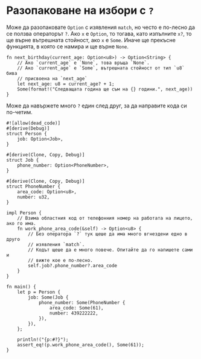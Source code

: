 # Разопаковане на избори с `?`

Може да разопаковате `Option` с изявления `match`, но често е по-лесно да се
ползва операторът `?`. Ако `x` е `Option`, то тогава, като изпълните `x?`, то
ще върне вътрешната стойност, ако `x` е `Some`. Иначе ще прекъсне функцията, в
която се намира и ще върне `None`.

```rust,editable
fn next_birthday(current_age: Option<u8>) -> Option<String> {
	// Ако `current_age` е `None`, това връща `None`.
	// Ако `current_age` е `Some`, вътрешната стойност от тип `u8` бива
    // присвоена на `next_age`
    let next_age: u8 = current_age? + 1;
    Some(format!("Следващата година ще съм на {} години.", next_age))
}
```

Може да навържете много `?` един след друг, за да направите кода си по-четим.

```rust,editable
#![allow(dead_code)]
#[derive(Debug)]
struct Person {
    job: Option<Job>,
}

#[derive(Clone, Copy, Debug)]
struct Job {
    phone_number: Option<PhoneNumber>,
}

#[derive(Clone, Copy, Debug)]
struct PhoneNumber {
    area_code: Option<u8>,
    number: u32,
}

impl Person {
    // Взима областния код от телефонния номер на работата на лицето, ако го има.
    fn work_phone_area_code(&self) -> Option<u8> {
        // Без оператора `?` тук щеше да има много вгнездени едно в друго
        // изявления `match`.
        // Кодът щеше да е много повече. Опитайте да го напишете сами и
        // вижте кое е по-лесно.
        self.job?.phone_number?.area_code
    }
}

fn main() {
    let p = Person {
        job: Some(Job {
            phone_number: Some(PhoneNumber {
                area_code: Some(61),
                number: 439222222,
            }),
        }),
    };

    println!("{p:#?}");
    assert_eq!(p.work_phone_area_code(), Some(61));
}

```
